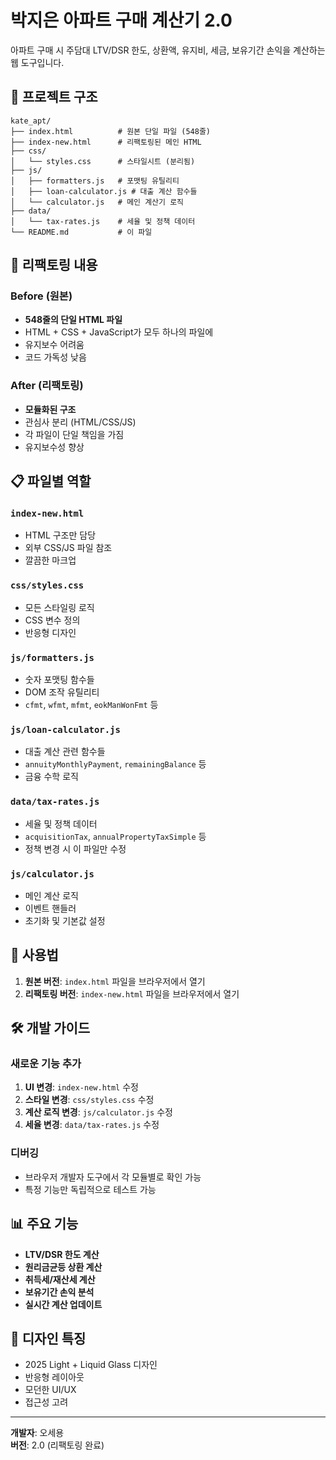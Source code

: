 # 박지은 아파트 구매 계산기 2.0

아파트 구매 시 주담대 LTV/DSR 한도, 상환액, 유지비, 세금, 보유기간 손익을 계산하는 웹 도구입니다.

## 📁 프로젝트 구조

```
kate_apt/
├── index.html          # 원본 단일 파일 (548줄)
├── index-new.html      # 리팩토링된 메인 HTML
├── css/
│   └── styles.css      # 스타일시트 (분리됨)
├── js/
│   ├── formatters.js   # 포맷팅 유틸리티
│   ├── loan-calculator.js # 대출 계산 함수들
│   └── calculator.js   # 메인 계산기 로직
├── data/
│   └── tax-rates.js    # 세율 및 정책 데이터
└── README.md           # 이 파일
```

## 🔄 리팩토링 내용

### Before (원본)
- **548줄의 단일 HTML 파일**
- HTML + CSS + JavaScript가 모두 하나의 파일에
- 유지보수 어려움
- 코드 가독성 낮음

### After (리팩토링)
- **모듈화된 구조**
- 관심사 분리 (HTML/CSS/JS)
- 각 파일이 단일 책임을 가짐
- 유지보수성 향상

## 📋 파일별 역할

### `index-new.html`
- HTML 구조만 담당
- 외부 CSS/JS 파일 참조
- 깔끔한 마크업

### `css/styles.css`
- 모든 스타일링 로직
- CSS 변수 정의
- 반응형 디자인

### `js/formatters.js`
- 숫자 포맷팅 함수들
- DOM 조작 유틸리티
- `cfmt`, `wfmt`, `mfmt`, `eokManWonFmt` 등

### `js/loan-calculator.js`
- 대출 계산 관련 함수들
- `annuityMonthlyPayment`, `remainingBalance` 등
- 금융 수학 로직

### `data/tax-rates.js`
- 세율 및 정책 데이터
- `acquisitionTax`, `annualPropertyTaxSimple` 등
- 정책 변경 시 이 파일만 수정

### `js/calculator.js`
- 메인 계산 로직
- 이벤트 핸들러
- 초기화 및 기본값 설정

## 🚀 사용법

1. **원본 버전**: `index.html` 파일을 브라우저에서 열기
2. **리팩토링 버전**: `index-new.html` 파일을 브라우저에서 열기

## 🛠️ 개발 가이드

### 새로운 기능 추가
1. **UI 변경**: `index-new.html` 수정
2. **스타일 변경**: `css/styles.css` 수정
3. **계산 로직 변경**: `js/calculator.js` 수정
4. **세율 변경**: `data/tax-rates.js` 수정

### 디버깅
- 브라우저 개발자 도구에서 각 모듈별로 확인 가능
- 특정 기능만 독립적으로 테스트 가능

## 📊 주요 기능

- **LTV/DSR 한도 계산**
- **원리금균등 상환 계산**
- **취득세/재산세 계산**
- **보유기간 손익 분석**
- **실시간 계산 업데이트**

## 🎨 디자인 특징

- 2025 Light + Liquid Glass 디자인
- 반응형 레이아웃
- 모던한 UI/UX
- 접근성 고려

---

**개발자**: 오세용  
**버전**: 2.0 (리팩토링 완료)
